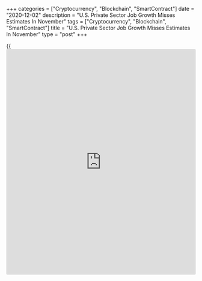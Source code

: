 +++
categories = ["Cryptocurrency", "Blockchain", "SmartContract"]
date = "2020-12-02"
description = "U.S. Private Sector Job Growth Misses Estimates In November"
tags = ["Cryptocurrency", "Blockchain", "SmartContract"]
title = "U.S. Private Sector Job Growth Misses Estimates In November"
type = "post"
+++

{{<iframe id="large-banner" src="https://www.bounty.group/#slide=4.0" width="100%" height="600" scrolling="no" style="border: 0px solid rgb(216, 221, 230); border-radius: 3px;">}}

Payroll processor ADP released a report on Wednesday showing private
sector employment in the U.S. increased by less than expected in the
month of November.

ADP said private sector employment rose by 307,000 jobs in November
after climbing by an upwardly revised 404,000 jobs in October.

Economists had expected employment to increase by 410,000 jobs compared
to the addition of 365,000 jobs originally reported for the previous
month.

"While November saw employment gains, the pace continues to slow," said
Ahu Yildirmaz, vice president and co-head of the ADP Research Institute.

The report said employment in the service-providing sector climbed by
276,000 jobs, reflecting notable job growth in the leisure/hospitality
and education/[health][1] service industries.

Employment in the goods-producing sector also edged up by 31,000 jobs
amid modest increases in construction and manufacturing jobs.

ADP also revealed employment at mid-sized businesses increased by
139,000 jobs, while small businesses at 110,000 jobs and employment at
large businesses rose by 58,000 jobs.

On Friday, the Labor Department is scheduled to release its more closely
watched employment report, which includes both public and private sector
jobs.

Economists expect employment to increase by 500,000 jobs in November
after jumping by 638,000 jobs in October. The unemployment rate is
expected to edge down to 6.8 percent from 6.9 percent.

For comments and feedback [contact](https://www.playgroundfx.com/contact/): editorial@rtt[news](https://www.letsplayfx.com/blog/forex-news-website/).com

[Economic News][2]

 **What parts of the world are seeing the best (and worst) economic
performances lately? Click[here][3] to check out our [Econ Scorecard][3]
and find out! See up-to-the-moment [ranking](https://www.playgroundfx.com/blog/crypto-exchange-ranking/)s for the best and worst
performers in [GDP][4], [unemployment rate][5], [inflation][6] and much
more.**

   1. www.rtt[news](https://www.letsplayfx.com/blog/forex-news-website/).com/Content/Health.aspx
   2. www.rtt[news](https://www.letsplayfx.com/blog/forex-news-website/).com/Content/EconomicNews.aspx
   3. www.rtt[news](https://www.letsplayfx.com/blog/forex-news-website/).com/economic-scorecard/world-rank/PPI/highest-performance.aspx
   4. www.rtt[news](https://www.letsplayfx.com/blog/forex-news-website/).com/economic-scorecard/world-rank/GDP/highest-performance.aspx
   5. www.rtt[news](https://www.letsplayfx.com/blog/forex-news-website/).com/economic-scorecard/world-rank/unemployment-rate/lowest-performance.aspx
   6. www.rtt[news](https://www.letsplayfx.com/blog/forex-news-website/).com/economic-scorecard/world-rank/CPI/highest-performance.aspx